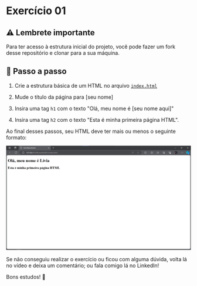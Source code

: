 # Exercício 01

## ⚠ Lembrete importante

Para ter acesso à estrutura inicial do projeto, você pode fazer um fork desse repositório e clonar para a sua máquina.

## 📑 Passo a passo


1. Crie a estrutura básica de um HTML no arquivo [`index.html`](./index.html)

2. Mude o título da página para [seu nome] 

3. Insira uma tag `h1` com o texto "Olá, meu nome é [seu nome aqui]" 

4. Insira uma tag `h2` com o texto "Esta é minha primeira página HTML". 

Ao final desses passos, seu HTML deve ter mais ou menos o seguinte formato:

![print da tela esperada ao final do exercício](./img/aula01.png)

Se não conseguiu realizar o exercício ou ficou com alguma dúvida, volta lá no vídeo e deixa um comentário; ou fala comigo lá no LinkedIn! 

Bons estudos! 💜